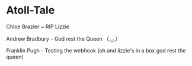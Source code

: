 # Atoll-Tale

Chloe Brazier ~ RIP Lizzie

Andrew Bradbury - God rest the Queen （◞‸◟）

Franklin Pugh - Testing the webhook (oh and lizzie's in a box god rest the queen)